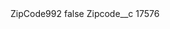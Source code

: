 <?xml version="1.0" encoding="UTF-8"?>
<CustomMetadata xmlns="http://soap.sforce.com/2006/04/metadata" xmlns:xsi="http://www.w3.org/2001/XMLSchema-instance" xmlns:xsd="http://www.w3.org/2001/XMLSchema">
    <label>ZipCode992</label>
    <protected>false</protected>
    <values>
        <field>Zipcode__c</field>
        <value xsi:type="xsd:string">17576</value>
    </values>
</CustomMetadata>
